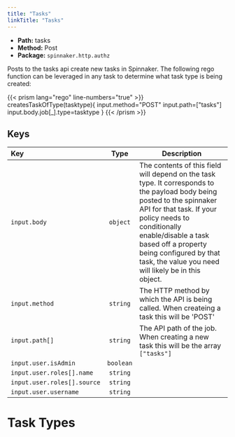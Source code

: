 ```yaml
---
title: "Tasks"
linkTitle: "Tasks"
---
```


- **Path:** tasks
- **Method:** Post
- **Package:** `spinnaker.http.authz`

Posts to the tasks api create new tasks in Spinnaker. The following rego function can be leveraged in any task to determine what task type is being created:

{{< prism lang="rego" line-numbers="true" >}}
    createsTaskOfType(tasktype){
        input.method="POST"
        input.path=["tasks"]
        input.body.job[_].type=tasktype
    }
{{< /prism >}}
## Keys

| Key                         |   Type    | Description                                                                                                                                                                                                                                                                                                    |
| :-------------------------- | :-------: | -------------------------------------------------------------------------------------------------------------------------------------------------------------------------------------------------------------------------------------------------------------------------------------------------------------- |
| `input.body`                | `object`  | The contents of this field will depend on the task type. It corresponds to the payload body being posted to the spinnaker API for that task. If your policy needs to conditionally enable/disable a task based off a property being configured by that task, the value you need will likely be in this object. |
| `input.method`              | `string`  | The HTTP method by which the API is being called. When createing a task this will be 'POST'                                                                                                                                                                                                                    |
| `input.path[]`              | `string`  | The API path of the job. When creating a new task this will be the array `["tasks"]`                                                                                                                                                                                                                           |
| `input.user.isAdmin`        | `boolean` |                                                                                                                                                                                                                                                                                                                |
| `input.user.roles[].name`   | `string`  |                                                                                                                                                                                                                                                                                                                |
| `input.user.roles[].source` | `string`  |                                                                                                                                                                                                                                                                                                                |
| `input.user.username`       | `string`  |                                                                                                                                                                                                                                                                                                                |

# Task Types